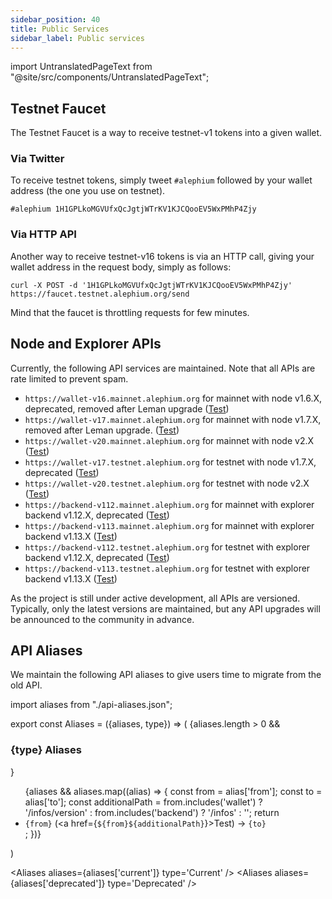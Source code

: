 ```yaml
---
sidebar_position: 40
title: Public Services
sidebar_label: Public services
---
```


import UntranslatedPageText from "@site/src/components/UntranslatedPageText";

<UntranslatedPageText />

## Testnet Faucet

The Testnet Faucet is a way to receive testnet-v1 tokens into a given wallet.

### Via Twitter

To receive testnet tokens, simply tweet `#alephium` followed by your wallet address (the one you use on testnet).

```
#alephium 1H1GPLkoMGVUfxQcJgtjWTrKV1KJCQooEV5WxPMhP4Zjy
```

### Via HTTP API

Another way to receive testnet-v16 tokens is via an HTTP call, giving your wallet address in the request body, simply as follows:

```
curl -X POST -d '1H1GPLkoMGVUfxQcJgtjWTrKV1KJCQooEV5WxPMhP4Zjy' https://faucet.testnet.alephium.org/send
```

Mind that the faucet is throttling requests for few minutes.

## Node and Explorer APIs

Currently, the following API services are maintained. Note that all APIs are rate limited to prevent spam.
* `https://wallet-v16.mainnet.alephium.org` for mainnet with node v1.6.X, deprecated, removed after Leman upgrade ([Test](https://wallet-v16.mainnet.alephium.org/infos/version))
* `https://wallet-v17.mainnet.alephium.org` for mainnet with node v1.7.X, removed after Leman upgrade. ([Test](https://wallet-v17.mainnet.alephium.org/infos/version))
* `https://wallet-v20.mainnet.alephium.org` for mainnet with node v2.X ([Test](https://wallet-v20.mainnet.alephium.org/infos/version))
* `https://wallet-v17.testnet.alephium.org` for testnet with node v1.7.X, deprecated ([Test](https://wallet-v17.testnet.alephium.org/infos/version))
* `https://wallet-v20.testnet.alephium.org` for testnet with node v2.X ([Test](https://wallet-v20.testnet.alephium.org/infos/version))
* `https://backend-v112.mainnet.alephium.org` for mainnet with explorer backend v1.12.X, deprecated ([Test](https://backend-v112.mainnet.alephium.org/infos))
* `https://backend-v113.mainnet.alephium.org` for mainnet with explorer backend v1.13.X ([Test](https://backend-v113.mainnet.alephium.org/infos))
* `https://backend-v112.testnet.alephium.org` for testnet with explorer backend v1.12.X, deprecated ([Test](https://backend-v112.testnet.alephium.org/infos))
* `https://backend-v113.testnet.alephium.org` for testnet with explorer backend v1.13.X ([Test](https://backend-v113.testnet.alephium.org/infos))

As the project is still under active development, all APIs are versioned. Typically, only the latest versions are maintained, but any API upgrades will be announced to the community in advance.

## API Aliases

We maintain the following API aliases to give users time to migrate from the old API.

import aliases from "./api-aliases.json";

export const Aliases = ({aliases, type}) => (
    <Box>
        {aliases.length > 0 && <h3>{type} Aliases</h3>}
        <ul>{aliases && aliases.map((alias) => {
            const from = alias['from'];
            const to = alias['to'];
            const additionalPath = from.includes('wallet') ? '/infos/version' : from.includes('backend') ? '/infos' : '';
            return <li key={from}><code>{from}</code> (<a href={`${from}${additionalPath}`}>Test</a>) -> <code>{to}</code></li>;
        })}</ul>
    </Box>
)

<Aliases aliases={aliases['current']} type='Current' />
<Aliases aliases={aliases['deprecated']} type='Deprecated' />

